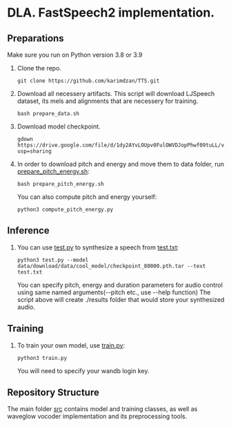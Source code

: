 # DLA. FastSpeech2 implementation.

## Preparations
Make sure you run on Python version 3.8 or 3.9

1. Clone the repo.
    ```
    git clone https://github.com/karimdzan/TTS.git
    ```

1. Download all necessery artifacts. This script will download LJSpeech dataset, its mels and alignments that are necessery for training.
    ```
    bash prepare_data.sh
    ```

1. Download model checkpoint.
    ```
    gdown https://drive.google.com/file/d/1dy2AYvLOUpv0FulOWVDJopPhwf09tuLL/view?usp=sharing
    ```

1. In order to download pitch and energy and move them to data folder, run [prepare_pitch_energy.sh](./prepare_pitch_energy.sh):
   ```
   bash prepare_pitch_energy.sh
   ```
   You can also compute pitch and energy yourself:
   ```
   python3 compute_pitch_energy.py
   ```

## Inference

1. You can use [test.py](./test.py) to synthesize a speech from [test.txt](./test.txt):
    ```
    python3 test.py --model data/download/data/cool_model/checkpoint_80000.pth.tar --text test.txt
    ```
    You can specify pitch, energy and duration parameters for audio control using same named arguments(--pitch etc., use --help function)
    The script above will create ./results folder that would store your synthesized audio.

## Training

1. To train your own model, use [train.py](./train.py):
    ```
    python3 train.py
    ```
   You will need to specify your wandb login key.

## Repository Structure

The main folder [src](./src) contains model and training classes, as well as waveglow vocoder implementation and its preprocessing tools.